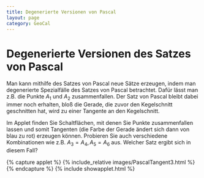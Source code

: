 ```yaml
---
title: Degenerierte Versionen von Pascal
layout: page
category: GeoCal
---
```


# Degenerierte Versionen des Satzes von Pascal
Man kann mithilfe des Satzes von Pascal neue Sätze erzeugen, indem man degenerierte Spezialfälle des Satzes von Pascal betrachtet. Dafür lässt man z.B. die Punkte $A_1$ und $A_2$ zusammenfallen. Der Satz von Pascal bleibt dabei immer noch erhalten, bloß die Gerade, die zuvor den Kegelschnitt geschnitten hat, wird zu einer Tangente an den Kegelschnitt.

Im Applet finden Sie Schaltflächen, mit denen Sie Punkte zusammenfallen lassen und somit Tangenten (die Farbe der Gerade ändert sich dann von blau zu rot) erzeugen können. Probieren Sie auch verschiedene Kombinationen wie z.B. $A_3=A_4, A_5=A_6$ aus. Welcher Satz ergibt sich in diesem Fall?

{% capture applet %} {% include_relative images/PascalTangent3.html %} {% endcapture %}
{% include showapplet.html %}

